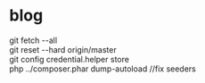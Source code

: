 # blog
git fetch --all<br>
git reset --hard origin/master<br>
git config credential.helper store<br>
php ../composer.phar dump-autoload //fix seeders<br>
